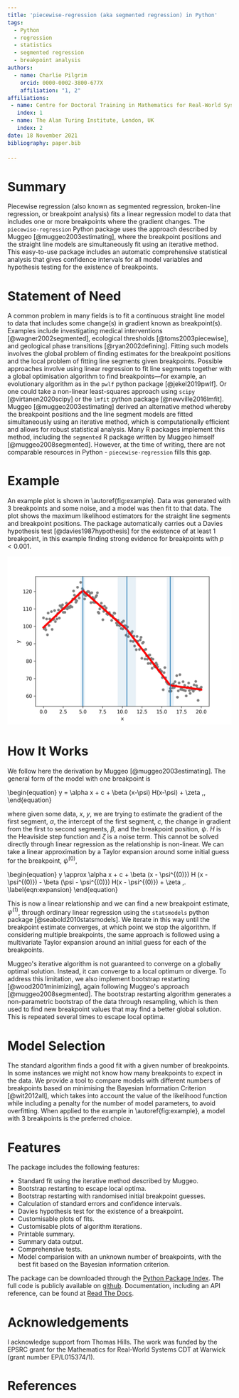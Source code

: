 ```yaml
---
title: 'piecewise-regression (aka segmented regression) in Python'
tags:
  - Python
  - regression
  - statistics
  - segmented regression
  - breakpoint analysis
authors:
  - name: Charlie Pilgrim
    orcid: 0000-0002-3800-677X
    affiliation: "1, 2" 
affiliations:
 - name: Centre for Doctoral Training in Mathematics for Real-World Systems, University of Warwick, Coventry, UK
   index: 1
 - name: The Alan Turing Institute, London, UK
   index: 2
date: 18 November 2021
bibliography: paper.bib

---
```


# Summary

Piecewise regression (also known as segmented regression, broken-line regression, or breakpoint analysis) fits a linear regression model to data that includes one or more breakpoints where the gradient changes. The `piecewise-regression` Python package uses the approach described by Muggeo [@muggeo2003estimating], where the breakpoint positions and the straight line models are simultaneously fit using an iterative method. This easy-to-use package includes an automatic comprehensive statistical analysis that gives confidence intervals for all model variables and hypothesis testing for the existence of breakpoints. 

# Statement of Need

A common problem in many fields is to fit a continuous straight line model to data that includes some change(s) in gradient known as breakpoint(s). Examples include investigating medical interventions [@wagner2002segmented], ecological thresholds [@toms2003piecewise], and geological phase transitions [@ryan2002defining]. Fitting such models involves the global problem of finding estimates for the breakpoint positions and the local problem of fitting line segments given breakpoints. Possible approaches involve using linear regression to fit line segments together with a global optimisation algorithm to find breakpoints—for example, an evolutionary algorithm as in the `pwlf` python package [@jekel2019pwlf]. Or one could take a non-linear least-squares approach using `scipy` [@virtanen2020scipy] or the `lmfit` python package [@newville2016lmfit]. Muggeo [@muggeo2003estimating] derived an alternative method whereby the breakpoint positions and the line segment models are fitted simultaneously using an iterative method, which is computationally efficient and allows for robust statistical analysis. Many R packages implement this method, including the `segmented` R package written by Muggeo himself [@muggeo2008segmented]. However, at the time of writing, there are not comparable resources in Python - `piecewise-regression` fills this gap. 

# Example

An example plot is shown in \autoref{fig:example}. Data was generated with 3 breakpoints and some noise, and a model was then fit to that data. The plot shows the maximum likelihood estimators for the straight line segments and breakpoint positions. The package automatically carries out a Davies hypothesis test [@davies1987hypothesis] for the existence of at least 1 breakpoint, in this example finding strong evidence for breakpoints with $p<0.001$.

![An example model fit (red line) to data (grey markers). The estimated breakpoint positions (blue lines) and confidence intervals (shaded blue regions) are shown. The data was generated using a piecewise linear model with a constant level of Gaussian noise. For example, this could represent observations with a sampling error of some physical process that undergoes phase transitions. \label{fig:example}](example.png)

# How It Works

We follow here the derivation by Muggeo [@muggeo2003estimating]. The general form of the model with one breakpoint is

\begin{equation}
    y = \alpha x + c + \beta (x-\psi) H(x-\psi) + \zeta \,,
\end{equation}

where given some data, $x$, $y$, we are trying to estimate the gradient of the first segment, $\alpha$, the intercept of the first segment, $c$, the change in gradient from the first to second segments, $\beta$, and the breakpoint position, $\psi$. $H$ is the Heaviside step function and $\zeta$ is a noise term. This cannot be solved directly through linear regression as the relationship is non-linear. We can take a linear approximation by a Taylor expansion around some initial guess for the breakpoint, $\psi^{(0)}$, 

\begin{equation}
    y \approx \alpha x + c + \beta (x - \psi^{(0)}) H (x - \psi^{(0)}) - \beta (\psi - \psi^{(0)}) H(x - \psi^{(0)}) + \zeta \,. \label{eqn:expansion}
\end{equation}


This is now a linear relationship and we can find a new breakpoint estimate, $\psi^{(1)}$, through ordinary linear regression using the `statsmodels` python package [@seabold2010statsmodels]. We iterate in this way until the breakpoint estimate converges, at which point we stop the algorithm. If considering multiple breakpoints, the same approach is followed using a multivariate Taylor expansion around an initial guess for each of the breakpoints. 

Muggeo's iterative algorithm is not guaranteed to converge on a globally optimal solution. Instead, it can converge to a local optimum or diverge. To address this limitation, we also implement bootstrap restarting [@wood2001minimizing], again following Muggeo's approach [@muggeo2008segmented]. The bootstrap restarting algorithm generates a non-parametric bootstrap of the data through resampling, which is then used to find new breakpoint values that may find a better global solution. This is repeated several times to escape local optima.

# Model Selection

The standard algorithm finds a good fit with a given number of breakpoints. In some instances we might not know how many breakpoints to expect in the data. We provide a tool to compare models with different numbers of breakpoints based on minimising the Bayesian Information Criterion [@wit2012all], which takes into account the value of the likelihood function while including a penalty for the number of model parameters, to avoid overfitting. When applied to the example in \autoref{fig:example}, a model with 3 breakpoints is the preferred choice.

# Features

The package includes the following features:

- Standard fit using the iterative method described by Muggeo.
- Bootstrap restarting to escape local optima.
- Bootstrap restarting with randomised initial breakpoint guesses. 
- Calculation of standard errors and confidence intervals.
- Davies hypothesis test for the existence of a breakpoint. 
- Customisable plots of fits.
- Customisable plots of algorithm iterations.
- Printable summary.
- Summary data output.
- Comprehensive tests.
- Model comparision with an unknown number of breakpoints, with the best fit based on the Bayesian information criterion.  

The package can be downloaded through the [Python Package Index](https://pypi.org/project/piecewise-regression/). The full code is publicly available on [github](https://github.com/chasmani/piecewise-regression). Documentation, including an API reference, can be found at [Read The Docs](https://piecewise-regression.readthedocs.io/en/latest/).

# Acknowledgements

I acknowledge support from Thomas Hills. The work was funded by the EPSRC grant for the Mathematics for Real-World Systems CDT at Warwick (grant number EP/L015374/1).

# References
